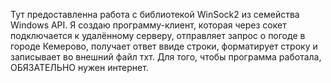 Тут предоставленна работа с библиотекой WinSock2 из семейства Windows API. Я создаю программу-клиент, которая через сокет подключается к удалённому серверу, отправляет запрос о погоде в городе Кемерово, получает ответ ввиде строки, форматирует строку и записывает во внешний файл тхт. Для того, чтобы программа работала, ОБЯЗАТЕЛЬНО нужен интернет.
